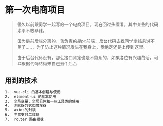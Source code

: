 # 第一次电商项目

> 很久以前跟同学一起写的一个电商项目，现在回过头看看，其中某些的代码水平不敢恭维。
>
> 因为是前后端分离的，我负责的是pc前端，后台代码去找同学拿结果说不见了.....，为了防止这种情况发生在我身上，我绝定还是上传到这里。
>
> 由于后台代码没有，那么接口肯定也是不能用的，如果各位有兴趣的话，可以根据代码结构来自己搭个后台

## 用到的技术

``` bash
1.  vue-cli 的基本创建与使用
2.  element-ui 的基本使用
3.  全局变量，全局组件和一些工具类的使用
4.  浏览器的状态管理器
5.  axios的封装
6.  生成支付二维码
7.  router 路由拦截
```


